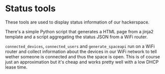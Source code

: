 Status tools
============

These tools are used to display status information of our hackerspace.

There's a simple Python script that generates a HTML page from a jinja2 template
and a script aggregating the status JSON from a WiFi router.

`connected_devices`, `connected_users` and `generate_spaceapi` run on a WiFi router and collect 
information about the devices in our WiFi network to tell wether someone is 
connected and thus the space is open. This is of course just an approximation 
but it's cheap and works pretty well with a low DHCP lease time.
